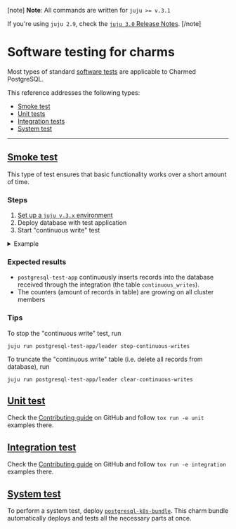 [note]
**Note**: All commands are written for `juju >= v.3.1`

If you're using `juju 2.9`, check the [`juju 3.0` Release Notes](https://juju.is/docs/juju/roadmap#heading--juju-3-0-0---22-oct-2022).
[/note]

# Software testing for charms

Most types of standard [software tests](https://en.wikipedia.org/wiki/Software_testing) are applicable to Charmed PostgreSQL.

This reference addresses the following types:

* [Smoke test](#heading--smoke)
* [Unit tests](#heading--unit)
* [Integration tests](#heading--integration)
* [System test](#heading--system)

---

<!--TODO: table with other test types
Smoke: 
[u]Complexity[/u]: trivial<br/>
[u]Speed[/u]: fast<br/>

Unit: ...
-->

<a href="#heading--smoke"><h2 id="heading--smoke"> Smoke test </h2></a>
This type of test ensures that basic functionality works over a short amount of time.
### Steps
1. [Set up a `juju v.3.x` environment](/t/9297)
2. Deploy database with test application
3. Start "continuous write" test

<details><summary>Example</summary>

```shell
juju add-model smoke-test

juju deploy postgresql-k8s --trust --channel 14/edge
juju scale-application postgresql-k8s 3 # (optional)

juju deploy postgresql-test-app
juju integrate postgresql-test-app:first-database postgresql-k8s

# Start "continuous write" test:
juju run postgresql-test-app/leader start-continuous-writes

export user=operator
export pass=$(juju run postgresql-k8s/leader get-password username=${user} | yq '.. | select(. | has("password")).password')
export relname=first-database
export ip=$(juju show-unit postgresql-k8s/0 --endpoint database | yq '.. | select(. | has("public-address")).public-address')
export db=$(juju show-unit postgresql-k8s/0 --endpoint database | yq '.. | select(. | has("database")).database')
export relid=$(juju show-unit postgresql-k8s/0 --endpoint database | yq '.. | select(. | has("relation-id")).relation-id')
export query="select count(*) from continuous_writes"

watch -n1 -x juju run postgresql-test-app/leader run-sql dbname=${db} query="${query}" relation-id=${relid} relation-name=${relname}

# OR

watch -n1 -x juju ssh --container postgresql postgresql-k8s/leader "psql postgresql://${user}:${pass}@${ip}:5432/${db} -c \"${query}\""

# Watch that the counter is growing!
```
</details>

### Expected results
* `postgresql-test-app` continuously inserts records into the database received through the integration (the table `continuous_writes`).
* The counters (amount of records in table) are growing on all cluster members

### Tips
To stop the "continuous write" test, run
```shell
juju run postgresql-test-app/leader stop-continuous-writes
```
To truncate the "continuous write" table (i.e. delete all records from database), run
```shell
juju run postgresql-test-app/leader clear-continuous-writes
```

<a href="#heading--unit"><h2 id="heading--unit"> Unit test </h2></a>
Check the [Contributing guide](https://github.com/canonical/postgresql-k8s-operator/blob/main/CONTRIBUTING.md#testing) on GitHub and follow `tox run -e unit` examples there.

<a href="#heading--integration"><h2 id="heading--integration"> Integration test </h2></a>
Check the [Contributing guide](https://github.com/canonical/postgresql-k8s-operator/blob/main/CONTRIBUTING.md#testing) on GitHub and follow `tox run -e integration` examples there.

<a href="#heading--system"><h2 id="heading--system"> System test </h2></a>
To perform a system test, deploy [`postgresql-k8s-bundle`](https://charmhub.io/postgresql-k8s-bundle). This charm bundle automatically deploys and tests all the necessary parts at once.